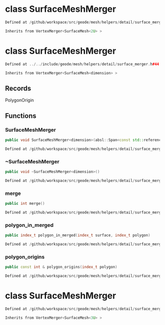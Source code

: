 # class SurfaceMeshMerger

```cpp
Defined at /github/workspace/src/geode/mesh/helpers/detail/surface_merger.cpp#322
```

```cpp
Inherits from VertexMerger<SurfaceMesh<2U> >
```



# class SurfaceMeshMerger

```cpp
Defined at ../../include/geode/mesh/helpers/detail/surface_merger.h#44
```

```cpp
Inherits from VertexMerger<SurfaceMesh<dimension> >
```



## Records

PolygonOrigin



## Functions

### SurfaceMeshMerger

```cpp
public void SurfaceMeshMerger<dimension>(absl::Span<const std::reference_wrapper<const SurfaceMesh<dimension> > > surfaces, double epsilon)
```

```cpp
Defined at /github/workspace/src/geode/mesh/helpers/detail/surface_merger.cpp#286
```

### ~SurfaceMeshMerger

```cpp
public void ~SurfaceMeshMerger<dimension>()
```

```cpp
Defined at /github/workspace/src/geode/mesh/helpers/detail/surface_merger.cpp#296
```

### merge

```cpp
public int merge()
```

```cpp
Defined at /github/workspace/src/geode/mesh/helpers/detail/surface_merger.cpp#301
```

### polygon_in_merged

```cpp
public index_t polygon_in_merged(index_t surface, index_t polygon)
```

```cpp
Defined at /github/workspace/src/geode/mesh/helpers/detail/surface_merger.cpp#308
```

### polygon_origins

```cpp
public const int & polygon_origins(index_t polygon)
```

```cpp
Defined at /github/workspace/src/geode/mesh/helpers/detail/surface_merger.cpp#315
```



# class SurfaceMeshMerger

```cpp
Defined at /github/workspace/src/geode/mesh/helpers/detail/surface_merger.cpp#323
```

```cpp
Inherits from VertexMerger<SurfaceMesh<3U> >
```



